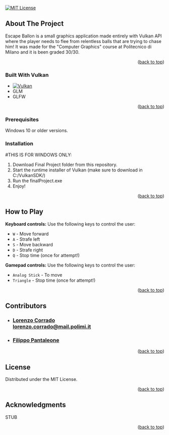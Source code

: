 
<a name="readme-top"></a>

[![MIT License][license-shield]][license-url]




## About The Project
Escape Ballon is a small graphics application made entirely with Vulkan API where the player needs to flee from relentless balls that are trying to chase him!
It was made for the "Computer Graphics" course at Politecnico di Milano and it is been graded 30/30.
<p align="right">(<a href="#readme-top">back to top</a>)</p>



### Built With Vulkan

* [![Vulkan][VulkanSDK]][Vulkan-url]
* GLM
* GLFW

<p align="right">(<a href="#readme-top">back to top</a>)</p>


### Prerequisites
Windows 10 or older versions.


### Installation
#THIS IS FOR WINDOWS ONLY:
1. Download Final Project folder from this repository.
2. Start the runtime installer of Vulkan (make sure to download in C:/VulkanSDK/)
3. Run the finalProject.exe
4. Enjoy!

<p align="right">(<a href="#readme-top">back to top</a>)</p>



## How to Play
**Keyboard controls:** Use the following keys to control the user:
   - `W` - Move forward
   - `A` - Strafe left
   - `S` - Move backward
   - `D` - Strafe right
   - `Q` - Stop time (once for attempt!)
     
**Gamepad controls:** Use the following keys to control the user:
   - `Analog Stick` - To move
   - `Triangle` - Stop time (once for attempt!)

<p align="right">(<a href="#readme-top">back to top</a>)</p>


## Contributors

- ### [Lorenzo Corrado](https://github.com/Lerrylore)<br/>lorenzo.corrado@mail.polimi.it

- ### [Filippo Pantaleone](https://github.com/thepantalion)<br/>
<p align="right">(<a href="#readme-top">back to top</a>)</p>



## License

Distributed under the MIT License.

<p align="right">(<a href="#readme-top">back to top</a>)</p>


<!-- ACKNOWLEDGMENTS -->
## Acknowledgments

STUB

<p align="right">(<a href="#readme-top">back to top</a>)</p>




[contributors-shield]: https://img.shields.io/github/contributors/othneildrew/Best-README-Template.svg?style=for-the-badge
[contributors-url]: (https://github.com/Lerrylore/Escape-Baloons/graphs/contributors)
[forks-shield]: https://img.shields.io/github/forks/othneildrew/Best-README-Template.svg?style=for-the-badge
[forks-url]: https://github.com/othneildrew/todo
[stars-shield]: https://img.shields.io/github/stars/othneildrew/Best-README-Template.svg?style=for-the-badge
[stars-url]: https://github.com/othneildrew/todo
[issues-shield]: https://img.shields.io/github/issues/othneildrew/Best-README-Template.svg?style=for-the-badge
[issues-url]: https://github.com/othneildrew/todo
[license-shield]: https://img.shields.io/github/license/othneildrew/Best-README-Template.svg?style=for-the-badge
[license-url]: https://github.com/othneildrew/todo
[product-screenshot]: images/screenshot.png
[VulkanSDK]:https://img.shields.io/badge/Vulkan-black?style=for-the-badge&logo=vulkan
[Vulkan-url]: https://www.vulkan.org/

[Laravel.com]: https://img.shields.io/badge/Laravel-FF2D20?style=for-the-badge&logo=laravel&logoColor=white
[Laravel-url]: https://laravel.com
[Bootstrap.com]: https://img.shields.io/badge/Bootstrap-563D7C?style=for-the-badge&logo=bootstrap&logoColor=white
[Bootstrap-url]: https://getbootstrap.com
[JQuery.com]: https://img.shields.io/badge/jQuery-0769AD?style=for-the-badge&logo=jquery&logoColor=white
[JQuery-url]: https://jquery.com 
